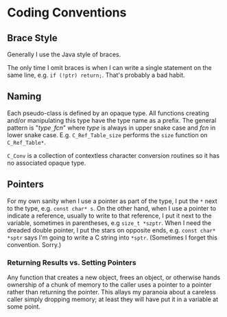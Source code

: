 # Coding Conventions

## Brace Style

Generally I use the Java style of braces.

The only time I omit braces is when I can write a single statement on the 
same line, e.g. `if (!ptr) return;`.  That's probably a bad habit.

## Naming

Each pseudo-class is defined by an opaque type.  All functions creating
and/or manipulating this type have the type name as a prefix.  The general
pattern is "*type*`_`*fcn*" where *type* is always in upper snake case
and *fcn* in lower snake case.  E.g. `C_Ref_Table_size` performs the
`size` function on `C_Ref_Table*`.

`C_Conv` is a collection of contextless character conversion routines so 
it has no associated opaque type.

## Pointers

For my own sanity when I use a pointer as part of the type, I put the `*`
next to the type, e.g. `const char* s`.  On the other hand, when I use
a pointer to indicate a reference, usually to write to that reference,
I put it next to the variable, sometimes in parentheses, e.g `size_t *szptr`.
When I need the dreaded double pointer, I put the stars on opposite ends,
e.g. `const char* *sptr` says I'm going to write a C string into `*sptr`.
(Sometimes I forget this convention. Sorry.)

### Returning Results vs. Setting Pointers

Any function that creates a new object, frees an object, or otherwise hands
ownership of a chunk of memory to the caller uses a pointer to a pointer
rather than returning the pointer.  This allays my paranoia about a careless
caller simply dropping memory; at least they will have put it in a variable
at some point.


